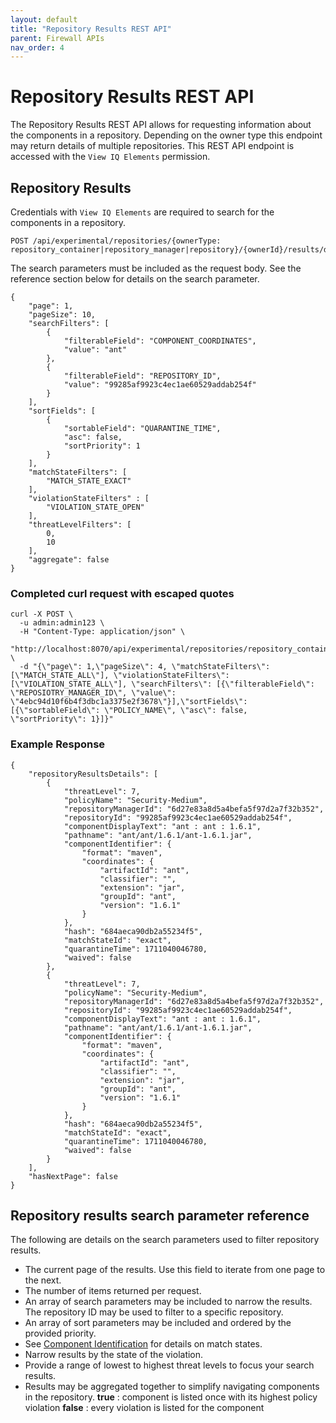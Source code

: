 ```yaml
---
layout: default
title: "Repository Results REST API"
parent: Firewall APIs
nav_order: 4
---
```


# Repository Results REST API

The Repository Results REST API allows for requesting information about the components in a repository. Depending on the owner type this endpoint may return details of multiple repositories. This REST API endpoint is accessed with the `View IQ Elements` permission.

## Repository Results

Credentials with `View IQ Elements` are required to search for the components in a repository.

```
POST /api/experimental/repositories/{ownerType: repository_container|repository_manager|repository}/{ownerId}/results/details
```

The search parameters must be included as the request body. See the reference section below for details on the search parameter.

```
{
    "page": 1,
    "pageSize": 10,
    "searchFilters": [
        {
            "filterableField": "COMPONENT_COORDINATES",
            "value": "ant"
        },
        {
            "filterableField": "REPOSITORY_ID",
            "value": "99285af9923c4ec1ae60529addab254f"
        }
    ],
    "sortFields": [
        {
            "sortableField": "QUARANTINE_TIME",
            "asc": false,
            "sortPriority": 1
        }
    ],
    "matchStateFilters": [
        "MATCH_STATE_EXACT"
    ],
    "violationStateFilters" : [
        "VIOLATION_STATE_OPEN"
    ],
    "threatLevelFilters": [
        0,
        10
    ],
    "aggregate": false
}
```

### Completed curl request with escaped quotes

```
curl -X POST \
  -u admin:admin123 \
  -H "Content-Type: application/json" \
  "http://localhost:8070/api/experimental/repositories/repository_container/REPOSITORY_CONTAINER_ID/results/details" \
  -d "{\"page\": 1,\"pageSize\": 4, \"matchStateFilters\": [\"MATCH_STATE_ALL\"], \"violationStateFilters\": [\"VIOLATION_STATE_ALL\"], \"searchFilters\": [{\"filterableField\": \"REPOSIOTRY_MANAGER_ID\", \"value\": \"4ebc94d10f6b4f3dbc1a3375e2f3678\"}],\"sortFields\": [{\"sortableField\": \"POLICY_NAME\", \"asc\": false, \"sortPriority\": 1}]}"
```

### Example Response

```
{
    "repositoryResultsDetails": [
        {
            "threatLevel": 7,
            "policyName": "Security-Medium",
            "repositoryManagerId": "6d27e83a8d5a4befa5f97d2a7f32b352",
            "repositoryId": "99285af9923c4ec1ae60529addab254f",
            "componentDisplayText": "ant : ant : 1.6.1",
            "pathname": "ant/ant/1.6.1/ant-1.6.1.jar",
            "componentIdentifier": {
                "format": "maven",
                "coordinates": {
                    "artifactId": "ant",
                    "classifier": "",
                    "extension": "jar",
                    "groupId": "ant",
                    "version": "1.6.1"
                }
            },
            "hash": "684aeca90db2a55234f5",
            "matchStateId": "exact",
            "quarantineTime": 1711040046780,
            "waived": false
        },
        {
            "threatLevel": 7,
            "policyName": "Security-Medium",
            "repositoryManagerId": "6d27e83a8d5a4befa5f97d2a7f32b352",
            "repositoryId": "99285af9923c4ec1ae60529addab254f",
            "componentDisplayText": "ant : ant : 1.6.1",
            "pathname": "ant/ant/1.6.1/ant-1.6.1.jar",
            "componentIdentifier": {
                "format": "maven",
                "coordinates": {
                    "artifactId": "ant",
                    "classifier": "",
                    "extension": "jar",
                    "groupId": "ant",
                    "version": "1.6.1"
                }
            },
            "hash": "684aeca90db2a55234f5",
            "matchStateId": "exact",
            "quarantineTime": 1711040046780,
            "waived": false
        }
    ],
    "hasNextPage": false
}
```

## Repository results search parameter reference

The following are details on the search parameters used to filter repository results.

- The current page of the results. Use this field to iterate from one page to the next.
- The number of items returned per request.
- An array of search parameters may be included to narrow the results. The repository ID may be used to filter to a specific repository.
- An array of sort parameters may be included and ordered by the provided priority.
- See [Component Identification](#UUID-c8a1f963-f80b-dd2f-ca31-eac799d3267e) for details on match states.
- Narrow results by the state of the violation.
- Provide a range of lowest to highest threat levels to focus your search results.
- Results may be aggregated together to simplify navigating components in the repository. **true** : component is listed once with its highest policy violation **false** : every violation is listed for the component
